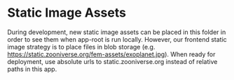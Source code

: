 # Static Image Assets

During development, new static image assets can be placed in this folder in order to see them when app-root is run locally. However, our frontend static image strategy is to place files in blob storage (e.g. https://static.zooniverse.org/fem-assets/exoplanet.jpg). When ready for deployment, use absolute urls to static.zooniverse.org instead of relative paths in this app.
